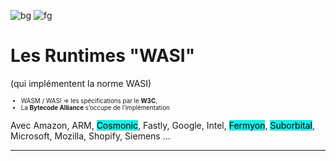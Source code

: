 <style scoped>
  mark {
    background-color: #17EFE7;
    color: #000000;
  }
  ul {
    font-size: 70%;
  }
</style>

![bg](#973AF2)
![fg](#FFFFFF)

# Les Runtimes "WASI"
(qui implémentent la norme WASI)

- WASM / WASI => les spécifications par le **W3C**,
- La **Bytecode Alliance** s’occupe de l’implémentation

Avec Amazon, ARM, <mark>Cosmonic</mark>, Fastly, Google, Intel, <mark>Fermyon</mark>, <mark>Suborbital</mark>, Microsoft, Mozilla, Shopify, Siemens ...

---
